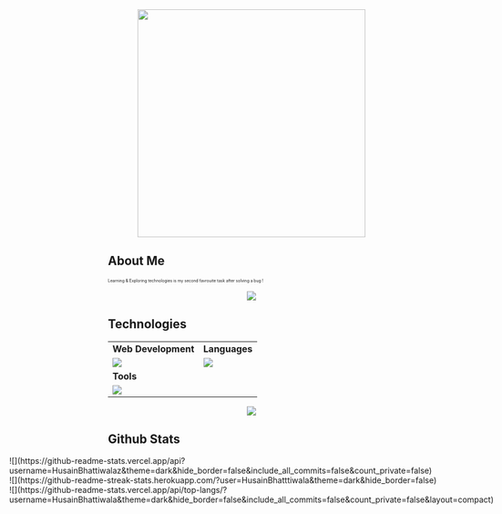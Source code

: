 <div style="text-align: center;"> 
<img width="400" src="https://readme-typing-svg.herokuapp.com?font=Fira+Code&weight=500&size=30&pause=1000&color=36F7BB&width=435&lines=Let's+Connect!;Hi%2C+I'm+Husain"/>
</div>

## About Me
<p style="font-size:7px;">
Learning & Exploring technologies is my second favrouite task after solving a bug !
</p>
<p align="center"><img src= 'https://capsule-render.vercel.app/api?type=rect&color=gradient&height=2.5'/></p>

## Technologies
 
<table>
<tr>
	<td><strong>Web Development</strong></td>
	<td><strong>Languages</strong></td>
</tr>
<tr>
		<td><img src = "https://skillicons.dev/icons?i=html,css,js,react,tailwind,nodejs,bootstrap,express,firebase,mongodb,nextjs,redux" ></td>
		<td><img src = "https://skillicons.dev/icons?i=javascript,typescript,c,python&theme=dark"></td>
</tr>
	<tr>
	<td><strong>Tools</strong></td>
</tr>
<tr>
	<td><img src = "https://skillicons.dev/icons?i=git,vscode,github,vim,githubactions&theme=dark"></td>
</tr>
</table>
<p align="center"><img src= 'https://capsule-render.vercel.app/api?type=rect&color=gradient&height=2.5'/></p>

## Github Stats
<p style="display:flex; align=center; justify-content:center; ">
![](https://github-readme-stats.vercel.app/api?username=HusainBhattiwalaz&theme=dark&hide_border=false&include_all_commits=false&count_private=false)<br/>
![](https://github-readme-streak-stats.herokuapp.com/?user=HusainBhatttiwala&theme=dark&hide_border=false)<br/>
![](https://github-readme-stats.vercel.app/api/top-langs/?username=HusainBhattiwala&theme=dark&hide_border=false&include_all_commits=false&count_private=false&layout=compact)
</p>


